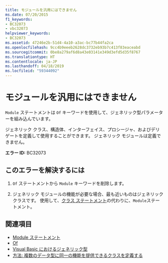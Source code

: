 ```yaml
---
title: モジュールを汎用にはできません
ms.date: 07/20/2015
f1_keywords:
- BC32073
- vbc32073
helpviewer_keywords:
- BC32073
ms.assetid: 47246e2b-51d4-4a10-a3ac-bc77b44fa2ca
ms.openlocfilehash: 9cc4b9eeeb2628dc3732eb93b7c413f83eaceabd
ms.sourcegitcommit: 0be8a279af6d8a43e03141e349d3efd5d35f8767
ms.translationtype: HT
ms.contentlocale: ja-JP
ms.lasthandoff: 04/18/2019
ms.locfileid: "59344092"
---
```

# <a name="modules-cannot-be-generic"></a>モジュールを汎用にはできません
`Module` ステートメントは `Of` キーワードを使用して、ジェネリック型パラメーターを組み込んでいます。  
  
 ジェネリック クラス、構造体、インターフェイス、プロシージャ、およびデリゲートを定義して使用することができます。 ジェネリック モジュールは定義できません。  
  
 **エラー ID:** BC32073  
  
## <a name="to-correct-this-error"></a>このエラーを解決するには  
  
1. `Of` ステートメントから `Module` キーワードを削除します。  
  
2. ジェネリック モジュールの機能が必要な場合、最も近いものはジェネリック クラスです。 使用して、[クラス ステートメント](../../visual-basic/language-reference/statements/class-statement.md)の代わりに、`Module`ステートメント。  
  
## <a name="see-also"></a>関連項目

- [Module ステートメント](../../visual-basic/language-reference/statements/module-statement.md)
- [Of](../../visual-basic/language-reference/statements/of-clause.md)
- [Visual Basic におけるジェネリック型](../../visual-basic/programming-guide/language-features/data-types/generic-types.md)
- [方法: 複数のデータ型に同一の機能を提供できるクラスを定義する](../../visual-basic/programming-guide/language-features/data-types/how-to-define-a-class-that-can-provide-identical-functionality.md)
